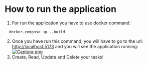 # How to run the application
1. For run the application you have to use docker command: 
```shell
  docker-compose up --build
```
2. Once you have run this command, you will have to go to the url: [http://localhost:5173](http://localhost:5173) and you will see the application running:
   [![Captura.png](https://i.postimg.cc/Bn42WQjd/Captura.png)](https://postimg.cc/4m2YVGb5)
3. Create, Read, Update and Delete your tasks!
